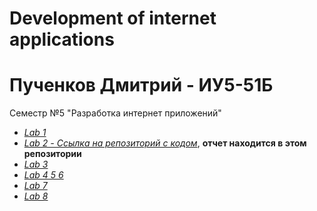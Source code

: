 # Development of internet applications 
# Пученков Дмитрий - ИУ5-51Б
Семестр №5 "Разработка интернет приложений"
- [*Lab 1*](https://github.com/InNomineMortis/InternetAplicationsDev/tree/master/Lab1)
- [*Lab 2 - Ссылка на репозиторий с кодом*](https://github.com/InNomineMortis/Lab-2), **отчет находится в этом репозитории**
- [*Lab 3*](https://github.com/InNomineMortis/InternetAplicationsDev/tree/master/Lab3)
- [*Lab 4 5 6*](https://github.com/InNomineMortis/InternetAplicationsDev/tree/master/Lab4_5_6)
- [*Lab 7*](https://github.com/InNomineMortis/InternetAplicationsDev/tree/master/Lab7)
- [*Lab 8*](https://github.com/InNomineMortis/InternetAplicationsDev/tree/master/Lab8)